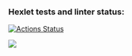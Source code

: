 ### Hexlet tests and linter status:
[![Actions Status](https://github.com/maksimowich/python-project-lvl2/workflows/hexlet-check/badge.svg)](https://github.com/maksimowich/python-project-lvl2/actions)

<a href="https://codeclimate.com/github/maksimowich/python-project-lvl2/maintainability"><img src="https://api.codeclimate.com/v1/badges/4cef0a6e4a5d644a1961/maintainability" /></a>
